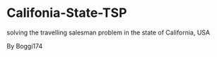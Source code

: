 # Califonia-State-TSP
solving the travelling salesman problem in the state of California, USA

By Boggi174
